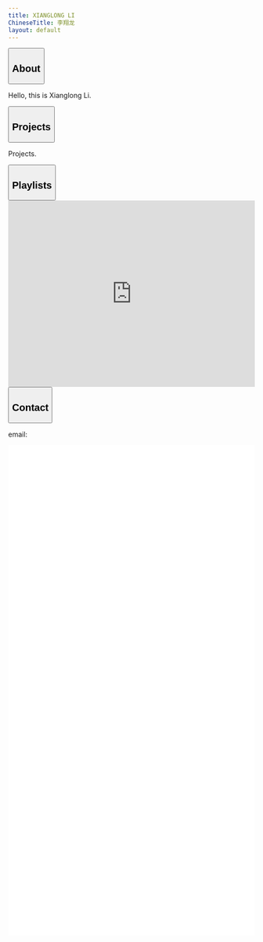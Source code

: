 ```yaml
---
title: XIANGLONG LI
ChineseTitle: 李翔龙
layout: default
---
```

<div id="about" class="stickyNode">
    <div class="collapsible">
        <button class="collapsibleButton">
            <h2 class="expandedHeader">About</h2>
        </button>
    </div>
    <div class="collapsibleContent">
        <p>
            Hello, this is Xianglong Li.
        </p>
    </div>
</div>
<div id="projects" class="stickyNode">
    <div class="collapsible">
        <button class="collapsibleButton">
            <h2 class="expandedHeader">Projects</h2>
        </button>
    </div>
    <div class="collapsibleContent">
        <p>
            Projects.
        </p>
    </div>
</div>
<div id="playlists" class="stickyNode">
    <div class="collapsible">
        <button class="collapsibleButton">
            <h2 class="expandedHeader">Playlists</h2>
        </button>
    </div>
    <div class="collapsibleContent">
        <iframe 
                id="playlist1"
                src="https://open.spotify.com/embed/playlist/4ieXQqKXgt5zGtdmuvP8oC" 
                width="100%" 
                height="380" 
                frameBorder="0" 
                allowtransparency="true" 
                allow="encrypted-media">
        </iframe>
    </div>
</div>
<div id="contact" class="stickyNode">
    <div class="collapsible">
        <button class="collapsibleButton">
            <h2 class="expandedHeader">Contact</h2>
        </button>
    </div>
    <div class="collapsibleContent">
        <p>
            email: 
        </p>
    </div>
</div>
<div style="height:1000px;background-color:white;">
</div>
